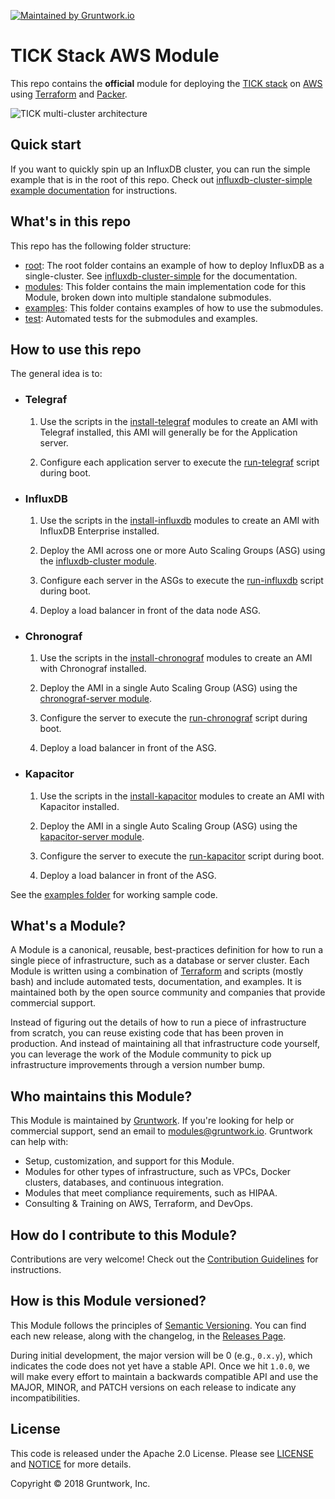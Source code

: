 [![Maintained by Gruntwork.io](https://img.shields.io/badge/maintained%20by-gruntwork.io-%235849a6.svg)](https://gruntwork.io/?ref=repo_aws_influx)
# TICK Stack AWS Module

This repo contains the **official** module for deploying the [TICK stack](https://www.influxdata.com/time-series-platform/) on [AWS](https://aws.amazon.com/) 
using [Terraform](https://www.terraform.io/) and [Packer](https://www.packer.io/).

![TICK multi-cluster architecture](https://github.com/gruntwork-io/terraform-aws-influx/blob/master/_docs/tick-multi-cluster-architecture.png?raw=true)

## Quick start

If you want to quickly spin up an InfluxDB cluster, you can run the simple example that is in the root of this repo.
Check out [influxdb-cluster-simple example
documentation](https://github.com/gruntwork-io/terraform-aws-influx/blob/master/examples/influxdb-cluster-simple)
for instructions.

## What's in this repo

This repo has the following folder structure:

* [root](https://github.com/gruntwork-io/terraform-aws-influx/tree/master): The root folder contains an example
  of how to deploy InfluxDB as a single-cluster. See 
  [influxdb-cluster-simple](https://github.com/gruntwork-io/terraform-aws-influx/blob/master/examples/influxdb-cluster-simple)
  for the documentation.
* [modules](https://github.com/gruntwork-io/terraform-aws-influx/tree/master/modules): This folder contains the 
  main implementation code for this Module, broken down into multiple standalone submodules.
* [examples](https://github.com/gruntwork-io/terraform-aws-influx/tree/master/examples): This folder contains 
  examples of how to use the submodules.
* [test](https://github.com/gruntwork-io/terraform-aws-influx/tree/master/test): Automated tests for the submodules 
  and examples.

## How to use this repo

The general idea is to:

* ### Telegraf

    1. Use the scripts in the
    [install-telegraf](https://github.com/gruntwork-io/terraform-aws-influx/tree/master/modules/install-telegraf)
    modules to create an AMI with Telegraf installed, this AMI will generally be for the Application server.

    1. Configure each application server to execute the 
    [run-telegraf](https://github.com/gruntwork-io/terraform-aws-influx/tree/master/modules/run-telegraf)
    script during boot.

* ### InfluxDB

    1. Use the scripts in the
    [install-influxdb](https://github.com/gruntwork-io/terraform-aws-influx/tree/master/modules/install-influxdb)
    modules to create an AMI with InfluxDB Enterprise installed.

    1. Deploy the AMI across one or more Auto Scaling Groups (ASG) using the [influxdb-cluster
    module](https://github.com/gruntwork-io/terraform-aws-influx/tree/master/modules/influxdb-cluster).

    1. Configure each server in the ASGs to execute the 
    [run-influxdb](https://github.com/gruntwork-io/terraform-aws-influx/tree/master/modules/run-influxdb)
    script during boot.

    1. Deploy a load balancer in front of the data node ASG.

* ### Chronograf

    1. Use the scripts in the
    [install-chronograf](https://github.com/gruntwork-io/terraform-aws-influx/tree/master/modules/install-chronograf)
    modules to create an AMI with Chronograf installed.

    1. Deploy the AMI in a single Auto Scaling Group (ASG) using the [chronograf-server
    module](https://github.com/gruntwork-io/terraform-aws-influx/tree/master/modules/chronograf-cluster).

    1. Configure the server to execute the 
    [run-chronograf](https://github.com/gruntwork-io/terraform-aws-influx/tree/master/modules/run-chronograf)
    script during boot.

    1. Deploy a load balancer in front of the ASG.

* ### Kapacitor

    1. Use the scripts in the
    [install-kapacitor](https://github.com/gruntwork-io/terraform-aws-influx/tree/master/modules/install-kapacitor)
    modules to create an AMI with Kapacitor installed.

    1. Deploy the AMI in a single Auto Scaling Group (ASG) using the [kapacitor-server
    module](https://github.com/gruntwork-io/terraform-aws-influx/tree/master/modules/kapacitor-cluster).

    1. Configure the server to execute the 
    [run-kapacitor](https://github.com/gruntwork-io/terraform-aws-influx/tree/master/modules/run-kapacitor)
    script during boot.

    1. Deploy a load balancer in front of the ASG.
    

See the [examples folder](https://github.com/gruntwork-io/terraform-aws-influx/tree/master/examples) for working
sample code.

## What's a Module?

A Module is a canonical, reusable, best-practices definition for how to run a single piece of infrastructure, such 
as a database or server cluster. Each Module is written using a combination of [Terraform](https://www.terraform.io/) 
and scripts (mostly bash) and include automated tests, documentation, and examples. It is maintained both by the open 
source community and companies that provide commercial support. 

Instead of figuring out the details of how to run a piece of infrastructure from scratch, you can reuse 
existing code that has been proven in production. And instead of maintaining all that infrastructure code yourself, 
you can leverage the work of the Module community to pick up infrastructure improvements through
a version number bump.

## Who maintains this Module?

This Module is maintained by [Gruntwork](http://www.gruntwork.io/). If you're looking for help or commercial 
support, send an email to [modules@gruntwork.io](mailto:modules@gruntwork.io?Subject=InfluxDB%20for%20AWS%20Module). 
Gruntwork can help with:

* Setup, customization, and support for this Module.
* Modules for other types of infrastructure, such as VPCs, Docker clusters, databases, and continuous integration.
* Modules that meet compliance requirements, such as HIPAA.
* Consulting & Training on AWS, Terraform, and DevOps.

## How do I contribute to this Module?

Contributions are very welcome! Check out the 
[Contribution Guidelines](https://github.com/gruntwork-io/terraform-aws-influx/tree/master/CONTRIBUTING.md) for instructions.

## How is this Module versioned?

This Module follows the principles of [Semantic Versioning](http://semver.org/). You can find each new release, 
along with the changelog, in the [Releases Page](../../releases). 

During initial development, the major version will be 0 (e.g., `0.x.y`), which indicates the code does not yet have a 
stable API. Once we hit `1.0.0`, we will make every effort to maintain a backwards compatible API and use the MAJOR, 
MINOR, and PATCH versions on each release to indicate any incompatibilities. 

## License

This code is released under the Apache 2.0 License. Please see 
[LICENSE](https://github.com/gruntwork-io/terraform-aws-influx/tree/master/LICENSE) and 
[NOTICE](https://github.com/gruntwork-io/terraform-aws-influx/tree/master/NOTICE) for more details.

Copyright &copy; 2018 Gruntwork, Inc.

